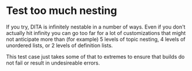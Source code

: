 # Test too much nesting

If you try, DITA is infinitely nestable in a number of ways.
Even if you don't actually hit infinity you can go too far for
a lot of customizations that might not anticipate more than
(for example) 5 levels of topic nesting, 4 levels of unordered lists,
or 2 levels of definition lists. 

This test case just takes some of that to extremes to ensure that
builds do not fail or result in undesireable errors. 